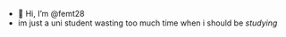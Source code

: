 - 👋 Hi, I’m @femt28
- im just a uni student wasting too much time when i should be *studying*

<!---
femt28/femt28 is a ✨ special ✨ repository because its `README.md` (this file) appears on your GitHub profile.
You can click the Preview link to take a look at your changes.
--->
